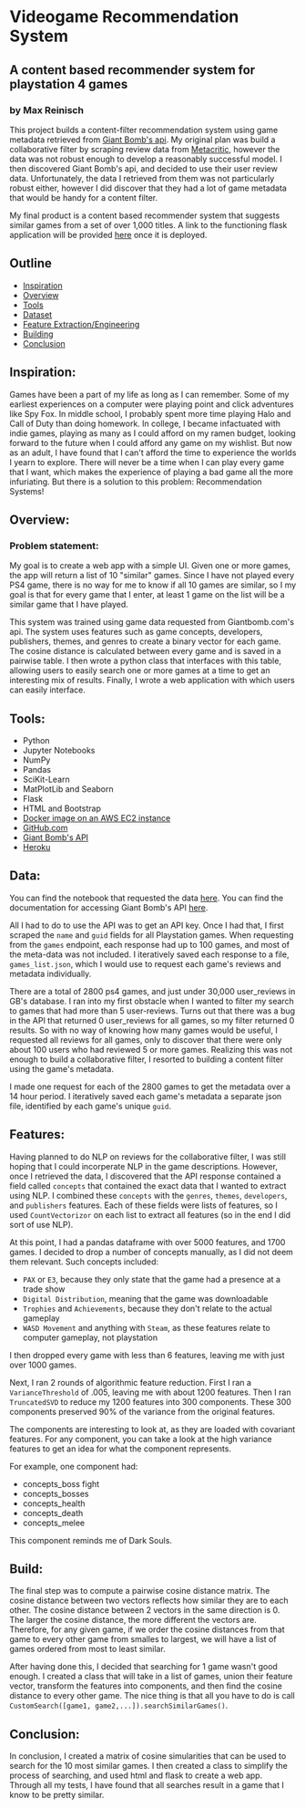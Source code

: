 # Videogame Recommendation System
## A content based recommender system for playstation 4 games
### by Max Reinisch

This project builds a content-filter recommendation system using game metadata retrieved from [Giant Bomb's api](https://www.giantbomb.com/api/).  My original plan was build a collaborative filter by scraping review data from [Metacritic](http://www.metacritic.com/game), however the data was not robust enough to develop a reasonably successful model.  I then discovered Giant Bomb's api, and decided to use their user review data.  Unfortunately, the data I retrieved from them was not particularly robust either, however I did discover that they had a lot of game metadata that would be handy for a content filter.  

My final product is a content based recommender system that suggests similar games from a set of over 1,000 titles.  A link to the functioning flask application will be provided [here](#) once it is deployed. 

## Outline
- [Inspiration](#inspiration)
- [Overview](#overview)
- [Tools](#tools)
- [Dataset](#data)
- [Feature Extraction/Engineering](#features)
- [Building](#build)
- [Conclusion](#conclusion)


<a id='inspiration'></a>
## Inspiration:
Games have been a part of my life as long as I can remember.  Some of my earliest experiences on a computer were playing point and click adventures like Spy Fox.  In middle school, I probably spent more time playing Halo and Call of Duty than doing homework.  In college, I became infactuated with indie games, playing as many as I could afford on my ramen budget, looking forward to the future when I could afford any game on my wishlist.  But now as an adult, I have found that I can't afford the time to experience the worlds I yearn to explore.  There will never be a time when I can play every game that I want, which makes the experience of playing a bad game all the more infuriating.  But there is a solution to this problem: Recommendation Systems!

<a id='intro'></a>
## Overview:
### Problem statement:
My goal is to create a web app with a simple UI.  Given one or more games, the app will return a list of 10 "similar" games.  Since I have not played every PS4 game, there is no way for me to know if all 10 games are similar, so I my goal is that for every game that I enter, at least 1 game on the list will be a similar game that I have played.  

This system was trained using game data requested from Giantbomb.com's api.  The system uses features such as game concepts, developers, publishers, themes, and genres to create a binary vector for each game.  The cosine distance is calculated between every game and is saved in a pairwise table.  I then wrote a python class that interfaces with this table, allowing users to easily search one or more games at a time to get an interesting mix of results.  Finally, I wrote a web application with which users can easily interface.  


<a id='tools'></a>
## Tools:

* Python
* Jupyter Notebooks
* NumPy
* Pandas
* SciKit-Learn
* MatPlotLib and Seaborn
* Flask
* HTML and Bootstrap
* [Docker image on an AWS EC2 instance](https://aws.amazon.com/) 
* [GitHub.com](https://github.com/)
* [Giant Bomb's API](https://www.giantbomb.com/api/)
* [Heroku](https://www.heroku.com/)

<a id='data'></a>
## Data:
You can find the notebook that requested the data [here](GB_API_Scrape/01_Getting_Data.ipynb).
You can find the documentation for accessing Giant Bomb's API [here](https://www.giantbomb.com/api/documentation#toc-0-16).

All I had to do to use the API was to get an API key.  Once I had that, I first scraped the `name` and `guid` fields for all Playstation games.  When requesting from the `games` endpoint, each response had up to 100 games, and most of the meta-data was not included. I iteratively saved each response to a file, `games_list.json`, which I would use to request each game's reviews and metadata individually. 

There are a total of 2800 ps4 games, and just under 30,000 user_reviews in GB's database.  I ran into my first obstacle when I wanted to filter my search to games that had more than 5 user-reviews. Turns out that there was a bug in the API that returned 0 user_reviews for all games, so my filter returned 0 results. So with no way of knowing how many games would be useful, I requested all reviews for all games, only to discover that there were only about 100 users who had reviewed 5 or more games.  Realizing this was not enough to build a collaborative filter, I resorted to building a content filter using the game's metadata.  

I made one request for each of the 2800 games to get the metadata over a 14 hour period.  I iteratively saved each game's metadata a separate json file, identified by each game's unique `guid`.

<a id='features'></a>
## Features:
Having planned to do NLP on reviews for the collaborative filter, I was still hoping that I could incorperate NLP in the game descriptions.  However, once I retrieved the data, I discovered that the API response contained a field called `concepts` that contained the exact data that I wanted to extract using NLP.  I combined these `concepts` with the `genres`, `themes`, `developers`, and `publishers` features.  Each of these fields were lists of features, so I used `CountVectorizor` on each list to extract all features (so in the end I did sort of use NLP).  

At this point, I had a pandas dataframe with over 5000 features, and 1700 games.  I decided to drop a number of concepts manually, as I did not deem them relevant.  Such concepts included:
* `PAX` or `E3`, because they only state that the game had a presence at a trade show
* `Digital Distribution`, meaning that the game was downloadable
* `Trophies` and `Achievements`, because they don't relate to the actual gameplay
* `WASD Movement` and anything with `Steam`, as these features relate to computer gameplay, not playstation

I then dropped every game with less than 6 features, leaving me with just over 1000 games.  

Next, I ran 2 rounds of algorithmic feature reduction. First I ran a `VarianceThreshold` of .005, leaving me with about 1200 features.  Then I ran `TruncatedSVD` to reduce my 1200 features into 300 components.  These 300 components preserved 90% of the variance from the original features.  

The components are interesting to look at, as they are loaded with covariant features.  For any component, you can take a look at the high variance features to get an idea for what the component represents.  

For example, one component had:
* concepts_boss fight
* concepts_bosses
* concepts_health
* concepts_death
* concepts_melee

This component reminds me of Dark Souls.  

<a id='build'></a>
## Build:

The final step was to compute a pairwise cosine distance matrix.  The cosine distance between two vectors reflects how similar they are to each other. The cosine distance between 2 vectors in the same direction is 0.  The larger the cosine distance, the more different the vectors are. Therefore, for any given game, if we order the cosine distances from that game to every other game from smalles to largest, we will have a list of games ordered from most to least similar.  

After having done this, I decided that searching for 1 game wasn't good enough. I created a class that will take in a list of games, union their feature vector, transform the features into components, and then find the cosine distance to every other game.  The nice thing is that all you have to do is call `CustomSearch([game1, game2,...]).searchSimilarGames()`.

<a id='conclusion'></a>
## Conclusion:

In conclusion, I created a matrix of cosine simularities that can be used to search for the 10 most similar games.  I then created a class to simplify the process of searching, and used html and flask to create a web app.  Through all my tests, I have found that all searches result in a game that I know to be pretty similar. 